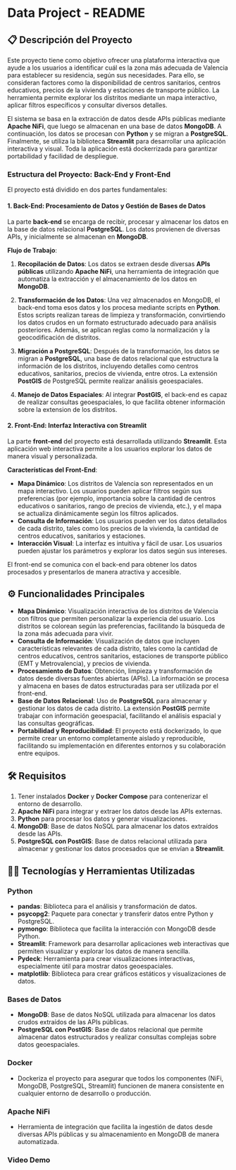 # **Data Project - README**

## 📋 **Descripción del Proyecto**
Este proyecto tiene como objetivo ofrecer una plataforma interactiva que ayude a los usuarios a identificar cuál es la zona más adecuada de Valencia para establecer su residencia, según sus necesidades. Para ello, se consideran factores como la disponibilidad de centros sanitarios, centros educativos, precios de la vivienda y estaciones de transporte público. La herramienta permite explorar los distritos mediante un mapa interactivo, aplicar filtros específicos y consultar diversos detalles.

El sistema se basa en la extracción de datos desde APIs públicas mediante **Apache NiFi**, que luego se almacenan en una base de datos **MongoDB**. A continuación, los datos se procesan con **Python** y se migran a **PostgreSQL**. Finalmente, se utiliza la biblioteca **Streamlit** para desarrollar una aplicación interactiva y visual. Toda la aplicación está dockerrizada para garantizar portabilidad y facilidad de despliegue.

### **Estructura del Proyecto: Back-End y Front-End**
El proyecto está dividido en dos partes fundamentales:

#### **1. Back-End: Procesamiento de Datos y Gestión de Bases de Datos**
La parte **back-end** se encarga de recibir, procesar y almacenar los datos en la base de datos relacional **PostgreSQL**. Los datos provienen de diversas APIs, y inicialmente se almacenan en **MongoDB**.

**Flujo de Trabajo**:
1. **Recopilación de Datos**: Los datos se extraen desde diversas **APIs públicas** utilizando **Apache NiFi**, una herramienta de integración que automatiza la extracción y el almacenamiento de los datos en **MongoDB**.

2. **Transformación de los Datos**: Una vez almacenados en MongoDB, el back-end toma esos datos y los procesa mediante scripts en **Python**. Estos scripts realizan tareas de limpieza y transformación, convirtiendo los datos crudos en un formato estructurado adecuado para análisis posteriores. Además, se aplican reglas como la normalización y la geocodificación de distritos.

3. **Migración a PostgreSQL**: Después de la transformación, los datos se migran a **PostgreSQL**, una base de datos relacional que estructura la información de los distritos, incluyendo detalles como centros educativos, sanitarios, precios de vivienda, entre otros. La extensión **PostGIS** de PostgreSQL permite realizar análisis geoespaciales.

4. **Manejo de Datos Espaciales**: Al integrar **PostGIS**, el back-end es capaz de realizar consultas geoespaciales, lo que facilita obtener información sobre la extension de los distritos.

#### **2. Front-End: Interfaz Interactiva con Streamlit**
La parte **front-end** del proyecto está desarrollada utilizando **Streamlit**. Esta aplicación web interactiva permite a los usuarios explorar los datos de manera visual y personalizada.

**Características del Front-End**:
- **Mapa Dinámico**: Los distritos de Valencia son representados en un mapa interactivo. Los usuarios pueden aplicar filtros según sus preferencias (por ejemplo, importancia sobre la cantidad de centros educativos o sanitarios, rango de precios de vivienda, etc.), y el mapa se actualiza dinámicamente según los filtros aplicados.
- **Consulta de Información**: Los usuarios pueden ver los datos detallados de cada distrito, tales como los precios de la vivienda, la cantidad de centros educativos, sanitarios y estaciones. 
- **Interacción Visual**: La interfaz es intuitiva y fácil de usar. Los usuarios pueden ajustar los parámetros y explorar los datos según sus intereses.

El front-end se comunica con el back-end para obtener los datos procesados y presentarlos de manera atractiva y accesible.

## ⚙️ **Funcionalidades Principales**
- **Mapa Dinámico**: Visualización interactiva de los distritos de Valencia con filtros que permiten personalizar la experiencia del usuario. Los distritos se colorean según las preferencias, facilitando la búsqueda de la zona más adecuada para vivir.
- **Consulta de Información**: Visualización de datos que incluyen características relevantes de cada distrito, tales como la cantidad de centros educativos, centros sanitarios, estaciones de transporte público (EMT y Metrovalencia), y precios de vivienda.
- **Procesamiento de Datos**: Obtención, limpieza y transformación de datos desde diversas fuentes abiertas (APIs). La información se procesa y almacena en bases de datos estructuradas para ser utilizada por el front-end.
- **Base de Datos Relacional**: Uso de **PostgreSQL** para almacenar y gestionar los datos de cada distrito. La extensión **PostGIS** permite trabajar con información geoespacial, facilitando el análisis espacial y las consultas geográficas.
- **Portabilidad y Reproducibilidad**: El proyecto está dockerizado, lo que permite crear un entorno completamente aislado y reproducible, facilitando su implementación en diferentes entornos y su colaboración entre equipos.

## 🛠️ **Requisitos**
1. Tener instalados **Docker** y **Docker Compose** para contenerizar el entorno de desarrollo.
2. **Apache NiFi** para integrar y extraer los datos desde las APIs externas.
3. **Python** para procesar los datos y generar visualizaciones.
4. **MongoDB**: Base de datos NoSQL para almacenar los datos extraídos desde las APIs.
5. **PostgreSQL con PostGIS**: Base de datos relacional utilizada para almacenar y gestionar los datos procesados que se envían a **Streamlit**.

## 🧑‍💻 **Tecnologías y Herramientas Utilizadas**

### **Python**
- **pandas**: Biblioteca para el análisis y transformación de datos.
- **psycopg2**: Paquete para conectar y transferir datos entre Python y PostgreSQL.
- **pymongo**: Biblioteca que facilita la interacción con MongoDB desde Python.
- **Streamlit**: Framework para desarrollar aplicaciones web interactivas que permiten visualizar y explorar los datos de manera sencilla.
- **Pydeck**: Herramienta para crear visualizaciones interactivas, especialmente útil para mostrar datos geoespaciales.
- **matplotlib**: Biblioteca para crear gráficos estáticos y visualizaciones de datos.

### **Bases de Datos**
- **MongoDB**: Base de datos NoSQL utilizada para almacenar los datos crudos extraídos de las APIs públicas.
- **PostgreSQL con PostGIS**: Base de datos relacional que permite almacenar datos estructurados y realizar consultas complejas sobre datos geoespaciales.

### **Docker**
- Dockeriza el proyecto para asegurar que todos los componentes (NiFi, MongoDB, PostgreSQL, Streamlit) funcionen de manera consistente en cualquier entorno de desarrollo o producción.

### **Apache NiFi**
- Herramienta de integración que facilita la ingestión de datos desde diversas APIs públicas y su almacenamiento en MongoDB de manera automatizada.

### **Video Demo**




